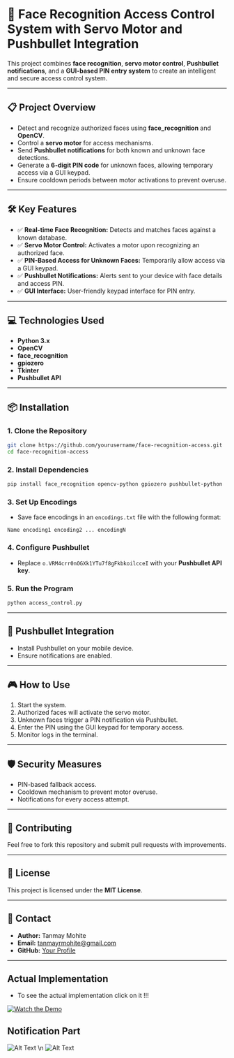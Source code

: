 # 🚀 Face Recognition Access Control System with Servo Motor and Pushbullet Integration

This project combines **face recognition**, **servo motor control**, **Pushbullet notifications**, and a **GUI-based PIN entry system** to create an intelligent and secure access control system.

---

## 📋 **Project Overview**
- Detect and recognize authorized faces using **face_recognition** and **OpenCV**.
- Control a **servo motor** for access mechanisms.
- Send **Pushbullet notifications** for both known and unknown face detections.
- Generate a **6-digit PIN code** for unknown faces, allowing temporary access via a GUI keypad.
- Ensure cooldown periods between motor activations to prevent overuse.

---

## 🛠️ **Key Features**
- ✅ **Real-time Face Recognition:** Detects and matches faces against a known database.
- ✅ **Servo Motor Control:** Activates a motor upon recognizing an authorized face.
- ✅ **PIN-Based Access for Unknown Faces:** Temporarily allow access via a GUI keypad.
- ✅ **Pushbullet Notifications:** Alerts sent to your device with face details and access PIN.
- ✅ **GUI Interface:** User-friendly keypad interface for PIN entry.

---

## 💻 **Technologies Used**
- **Python 3.x**
- **OpenCV**
- **face_recognition**
- **gpiozero**
- **Tkinter**
- **Pushbullet API**

---

## 📦 **Installation**

### 1. Clone the Repository
```bash
git clone https://github.com/yourusername/face-recognition-access.git
cd face-recognition-access
```

### 2. Install Dependencies
```bash
pip install face_recognition opencv-python gpiozero pushbullet-python
```

### 3. Set Up Encodings
- Save face encodings in an `encodings.txt` file with the following format:
```
Name encoding1 encoding2 ... encodingN
```

### 4. Configure Pushbullet
- Replace `o.VRM4crr0nOGXk1YTu7f8gFkbkoilcceI` with your **Pushbullet API key**.

### 5. Run the Program
```bash
python access_control.py
```

---

## 📱 **Pushbullet Integration**
- Install Pushbullet on your mobile device.
- Ensure notifications are enabled.

---

## 🎮 **How to Use**
1. Start the system.
2. Authorized faces will activate the servo motor.
3. Unknown faces trigger a PIN notification via Pushbullet.
4. Enter the PIN using the GUI keypad for temporary access.
5. Monitor logs in the terminal.

---

## 🛡️ **Security Measures**
- PIN-based fallback access.
- Cooldown mechanism to prevent motor overuse.
- Notifications for every access attempt.

---

## 🤝 **Contributing**
Feel free to fork this repository and submit pull requests with improvements.

---

## 📝 **License**
This project is licensed under the **MIT License**.

---

## 📧 **Contact**
- **Author:** Tanmay Mohite
- **Email:** tanmayrmohite@gmail.com
- **GitHub:** [Your Profile](https://github.com/tanmaymohite)

---

## Actual Implementation
- To see the actual implementation click on it !!!

[![Watch the Demo](IMG20240301145213.jpg)](https://drive.google.com/file/d/11CLtqDmUusz-LmnKOIndXp5T23wgQxvr/view?usp=drive_link)

## Notification Part
![Alt Text](Screenshot_2024-04-18-23-15-32-61_2612c408d3de482350c09fa511732294.jpg)
\n
![Alt Text](Screenshot_2024-04-18-23-15-21-40_2612c408d3de482350c09fa511732294.jpg)




